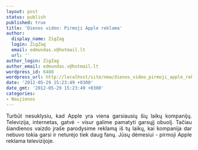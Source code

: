 ```yaml
---
layout: post
status: publish
published: true
title: 'Dienos video: Pirmoji Apple reklama'
author:
  display_name: ZigZag
  login: ZigZag
  email: edmundas.v@hotmail.lt
  url: ''
author_login: ZigZag
author_email: edmundas.v@hotmail.lt
wordpress_id: 6488
wordpress_url: http://localhost/site/new/dienos_video_pirmoji_apple_reklama/
date: '2012-05-29 15:23:49 +0300'
date_gmt: '2012-05-29 15:23:49 +0300'
categories:
- Naujienos
---
```

<p style="text-align: justify; ">
	Turbūt nesuklysiu, kad Apple yra viena garsiausių &scaron;ių laikų kompanijų. Televizija, internetas, gatvė - visur galime pamatyti garsųjį obuolį. Tačiau &scaron;iandienos vaizdo įra&scaron;e parodysime reklamą i&scaron; tų laikų, kai kompanija dar nebuvo tokia garsi ir neturėjo tiek daug fanų. Jūsų dėmesiui - pirmoji Apple reklama televizijoje.</p>
<p style="text-align: center; ">
	<object height="315" width="420"><param name="movie" value="http://www.youtube.com/v/OYecfV3ubP8?version=3&amp;hl=lt_LT" /><param name="allowFullScreen" value="true" /><param name="allowscriptaccess" value="always" /><embed allowfullscreen="true" allowscriptaccess="always" height="315" src="http://www.youtube.com/v/OYecfV3ubP8?version=3&amp;hl=lt_LT" type="application/x-shockwave-flash" width="420"></embed></object></p>
